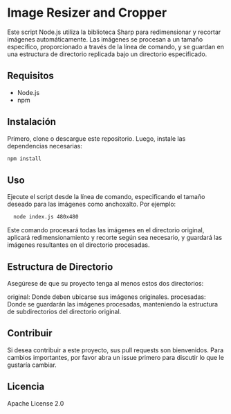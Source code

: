 # Image Resizer and Cropper

Este script Node.js utiliza la biblioteca Sharp para redimensionar y recortar imágenes automáticamente.
Las imágenes se procesan a un tamaño específico, proporcionado a través de la línea de comando, y se guardan en una estructura de directorio replicada bajo un directorio especificado.

## Requisitos

- Node.js
- npm

## Instalación

Primero, clone o descargue este repositorio. Luego, instale las dependencias necesarias:

```bash
npm install
```

## Uso

Ejecute el script desde la línea de comando, especificando el tamaño deseado para las imágenes como anchoxalto. Por ejemplo:

```bash
  node index.js 480x480
```

Este comando procesará todas las imágenes en el directorio original, aplicará redimensionamiento y recorte según sea necesario, y guardará las imágenes resultantes en el directorio procesadas.

## Estructura de Directorio

Asegúrese de que su proyecto tenga al menos estos dos directorios:

original: Donde deben ubicarse sus imágenes originales.
procesadas: Donde se guardarán las imágenes procesadas, manteniendo la estructura de subdirectorios del directorio original.

## Contribuir

Si desea contribuir a este proyecto, sus pull requests son bienvenidos. Para cambios importantes, por favor abra un issue primero para discutir lo que le gustaría cambiar.

## Licencia

Apache License 2.0
